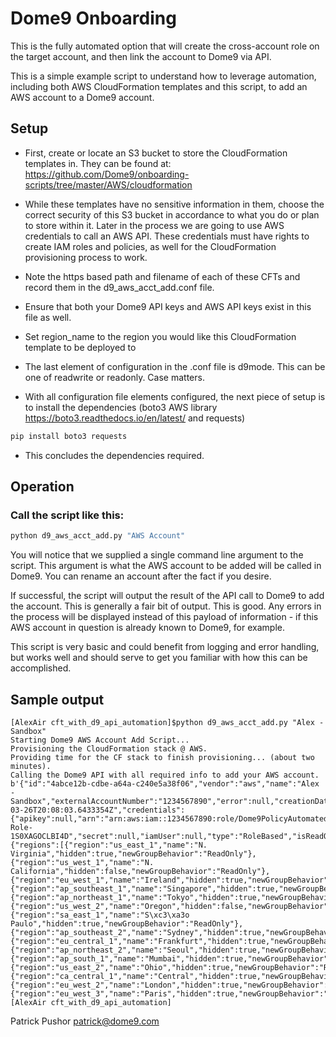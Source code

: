 # Dome9 Onboarding

This is the fully automated option that will create the cross-account role on the target account, and then link the account to Dome9 via API. 


This is a simple example script to understand how to leverage automation,
including both AWS CloudFormation templates and this script, to add an AWS
account to a Dome9 account.

## Setup

- First, create or locate an S3 bucket to store the CloudFormation templates in.
They can be found at: https://github.com/Dome9/onboarding-scripts/tree/master/AWS/cloudformation

- While these templates have no sensitive information in them, choose the correct
security of this S3 bucket in accordance to what you do or plan to store within
it.  Later in the process we are going to use AWS credentials to call an AWS
API.  These credentials must have rights to create IAM roles and policies, as
well for the CloudFormation provisioning process to work.

- Note the https based path and filename of each of these CFTs and record them in
the d9_aws_acct_add.conf file.

- Ensure that both your Dome9 API keys and AWS API keys exist in this file as
well.

- Set region_name to the region you would like this CloudFormation template to be deployed to

- The last element of configuration in the .conf file is d9mode.  This can be one
of readwrite or readonly.  Case matters.

- With all configuration file elements configured, the next piece of setup is to
install the dependencies (boto3 AWS library https://boto3.readthedocs.io/en/latest/ and requests)
```bash
pip install boto3 requests
```

- This concludes the dependencies required.

## Operation

### Call the script like this:
```bash
python d9_aws_acct_add.py "AWS Account"
```

You will notice that we supplied a single command line argument to the script.
This argument is what the AWS account to be added will be called in Dome9.  You
can rename an account after the fact if you desire.

If successful, the script will output the result of the API call to Dome9 to
add the account.  This is generally a fair bit of output.  This is good.  Any
errors in the process will be displayed instead of this payload of information -
if this AWS account in question is already known to Dome9, for example.

This script is very basic and could benefit from logging and error handling,
but works well and should serve to get you familiar with how this can be
accomplished.

## Sample output
```
[AlexAir cft_with_d9_api_automation]$python d9_aws_acct_add.py "Alex - Sandbox"
Starting Dome9 AWS Account Add Script...
Provisioning the CloudFormation stack @ AWS.
Providing time for the CF stack to finish provisioning... (about two minutes).
Calling the Dome9 API with all required info to add your AWS account.
b'{"id":"4abce12b-cdbe-a64a-c240e5a38f06","vendor":"aws","name":"Alex - Sandbox","externalAccountNumber":"1234567890","error":null,"creationDate":"2018-03-26T20:08:03.6433354Z","credentials":{"apikey":null,"arn":"arn:aws:iam::1234567890:role/Dome9PolicyAutomated-Role-1S0XAGOCLBI4D","secret":null,"iamUser":null,"type":"RoleBased","isReadOnly":true},"iamSafe":null,"netSec":{"regions":[{"region":"us_east_1","name":"N. Virginia","hidden":true,"newGroupBehavior":"ReadOnly"},{"region":"us_west_1","name":"N. California","hidden":false,"newGroupBehavior":"ReadOnly"},{"region":"eu_west_1","name":"Ireland","hidden":true,"newGroupBehavior":"ReadOnly"},{"region":"ap_southeast_1","name":"Singapore","hidden":true,"newGroupBehavior":"ReadOnly"},{"region":"ap_northeast_1","name":"Tokyo","hidden":true,"newGroupBehavior":"ReadOnly"},{"region":"us_west_2","name":"Oregon","hidden":false,"newGroupBehavior":"ReadOnly"},{"region":"sa_east_1","name":"S\xc3\xa3o Paulo","hidden":true,"newGroupBehavior":"ReadOnly"},{"region":"ap_southeast_2","name":"Sydney","hidden":true,"newGroupBehavior":"ReadOnly"},{"region":"eu_central_1","name":"Frankfurt","hidden":true,"newGroupBehavior":"ReadOnly"},{"region":"ap_northeast_2","name":"Seoul","hidden":true,"newGroupBehavior":"ReadOnly"},{"region":"ap_south_1","name":"Mumbai","hidden":true,"newGroupBehavior":"ReadOnly"},{"region":"us_east_2","name":"Ohio","hidden":true,"newGroupBehavior":"ReadOnly"},{"region":"ca_central_1","name":"Central","hidden":true,"newGroupBehavior":"ReadOnly"},{"region":"eu_west_2","name":"London","hidden":true,"newGroupBehavior":"ReadOnly"},{"region":"eu_west_3","name":"Paris","hidden":true,"newGroupBehavior":"ReadOnly"}]},"fullProtection":false,"allowReadOnly":false}'
[AlexAir cft_with_d9_api_automation]
```

Patrick Pushor
patrick@dome9.com
